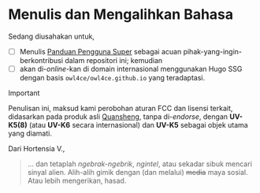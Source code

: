# Menulis dan Mengalihkan Bahasa

Sedang diusahakan untuk,
- [ ] Menulis [Panduan Pengguna Super](./SU-Manual.md) sebagai acuan
      pihak-yang-ingin-berkontribusi dalam repositori ini; kemudian
- [ ] akan di-*online*-kan di domain internasional menggunakan Hugo
      SSG dengan basis `owl4ce/owl4ce.github.io` yang teradaptasi.

> [!IMPORTANT]
> Penulisan ini, maksud kami perobohan aturan FCC dan lisensi terkait, didasarkan pada
> produk asli [Quansheng](http://en.qsfj.com), tanpa di-*endorse*, dengan **UV-K5(8)**
> (atau **UV-K6** secara internasional) dan **UV-K5** sebagai objek utama yang diamati.

Dari Hortensia V.,
> ... dan tetaplah *ngebrak-ngebrik*, *ngintel*, atau sekadar sibuk mencari sinyal alien.
> Alih-alih gimik dengan (dan melalui) ~~media~~ maya sosial. Atau lebih mengerikan, hasad.
